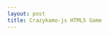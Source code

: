 ```yaml
---
layout: post
title: Crazykamo-js HTML5 Game
---
```

<script type="text/javascript" src="/data/crazykamo-js/crazykamo.js"></script>
<script>
  initMain("/data/crazykamo-js/kamo.png");
</script>

